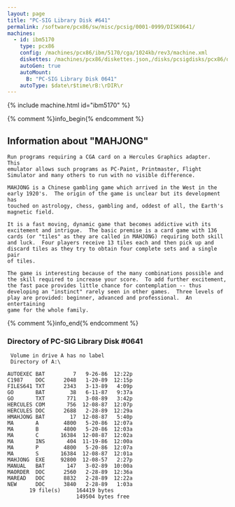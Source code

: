 ```yaml
---
layout: page
title: "PC-SIG Library Disk #641"
permalink: /software/pcx86/sw/misc/pcsig/0001-0999/DISK0641/
machines:
  - id: ibm5170
    type: pcx86
    config: /machines/pcx86/ibm/5170/cga/1024kb/rev3/machine.xml
    diskettes: /machines/pcx86/diskettes.json,/disks/pcsigdisks/pcx86/diskettes.json
    autoGen: true
    autoMount:
      B: "PC-SIG Library Disk 0641"
    autoType: $date\r$time\rB:\rDIR\r
---
```


{% include machine.html id="ibm5170" %}

{% comment %}info_begin{% endcomment %}

## Information about "MAHJONG"

    Run programs requiring a CGA card on a Hercules Graphics adapter.  This
    emulator allows such programs as PC-Paint, Printmaster, Flight
    Simulator and many others to run with no visible difference.
    
    MAHJONG is a Chinese gambling game which arrived in the West in the
    early 1920's.  The origin of the game is unclear but its development has
    touched on astrology, chess, gambling and, oddest of all, the Earth's
    magnetic field.
    
    It is a fast moving, dynamic game that becomes addictive with its
    excitement and intrigue.  The basic premise is a card game with 136
    cards (or "tiles" as they are called in MAHJONG) requiring both skill
    and luck.  Four players receive 13 tiles each and then pick up and
    discard tiles as they try to obtain four complete sets and a single pair
    of tiles.
    
    The game is interesting because of the many combinations possible and
    the skill required to increase your score.  To add further excitement,
    the fast pace provides little chance for contemplation -- thus
    developing an "instinct" rarely seen in other games.  Three levels of
    play are provided: beginner, advanced and professional.  An entertaining
    game for the whole family.
{% comment %}info_end{% endcomment %}


### Directory of PC-SIG Library Disk #0641

     Volume in drive A has no label
     Directory of A:\

    AUTOEXEC BAT         7   9-26-86  12:22p
    C1987    DOC      2048   1-20-89  12:15p
    FILES641 TXT      2343   3-13-89   4:09p
    GO       BAT        38   6-11-87   9:37a
    GO       TXT       771   3-08-89   3:42p
    HERCULES COM       756  12-08-87  12:07p
    HERCULES DOC      2688   2-28-89  12:29a
    HMAHJONG BAT        17  12-08-87   5:40p
    MA       A        4800   5-20-86  12:07a
    MA       B        4800   5-20-86  12:03a
    MA       C       16384  12-08-87  12:02a
    MA       INS       404  11-19-86  12:00a
    MA       P        4800   5-20-86  12:07a
    MA       S       16384  12-08-87  12:01a
    MAHJONG  EXE     92800  12-08-57   2:27p
    MANUAL   BAT       147   3-02-89  10:00a
    MAORDER  DOC      2560   2-28-89  12:36a
    MAREAD   DOC      8832   2-28-89  12:22a
    NEW      DOC      3840   2-28-89   1:03a
           19 file(s)     164419 bytes
                          149504 bytes free
